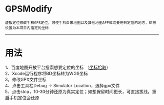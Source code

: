 # GPSModify
`虚拟定位修改手机GPS定位，可使手机自带地图以及其他地图APP或需要用到定位的地方，都被设置为本项目内指定的坐标`
__________________________
用法
=======================
1、百度地图开放平台搜索想要定位的坐标 （[坐标拾取](http://api.map.baidu.com/lbsapi/getpoint/index.html)）<br>
2、Xcode运行程序将BD坐标转为WGS坐标<br>
3，修改GPX文件坐标<br>
4、点击工具栏Debug -> Simulator Location，选择gpx文件<br>
5、点击stop，10-30分钟还原为真实定位；如想保留时间更长，可直接拔线，重启手机定位会还原<br>
